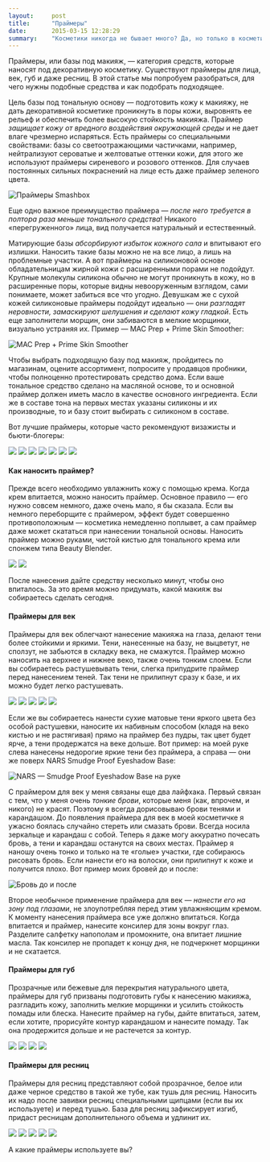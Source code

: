 ```yaml
---
layout:     post
title:      "Праймеры"
date:       2015-03-15 12:28:29
summary:    "Косметики никогда не бывает много? Да, но только в косметичке, для лица эта формула не применима. Праймеры помогают наносить меньше макияжа и сохраняют его в первозданном виде весь день."
---
```


Праймеры, или базы под макияж, — категория средств, которые наносят под декоративную косметику. Существуют праймеры для лица, век, губ и даже ресниц. В этой статье мы попробуем разобраться, для чего нужны подобные средства и как подобрать подходящее.

Цель базы под тональную основу — подготовить кожу к макияжу, не дать декоративной косметике проникнуть в поры кожи, выровнять ее рельеф и обеспечить более высокую стойкость макияжа. Праймер _защищает кожу от вредного воздействия окружающей среды_ и не дает влаге чрезмерно испаряться. Есть праймеры со специальными свойствами: базы со светоотражающими частичками, например, нейтрализуют сероватые и желтоватые оттенки кожи, для этого же используют праймеры сиреневого и розового оттенков. Для случаев постоянных сильных покраснений на лице есть даже праймер зеленого цвета.

![Праймеры Smashbox](/images/20150315/smashbox.jpg)

Еще одно важное преимущество праймера — _после него требуется в полтора раза меньше тонального средства_! Никакого «перегруженного» лица, вид получается натуральный и естественный.

Матирующие базы _абсорбируют избыток кожного сала_ и впитывают его излишки. Наносить такие базы можно не на все лицо, а лишь на проблемные участки. А вот праймеры на силиконовой основе обладательницам жирной кожи с расширенными порами не подойдут. Крупные молекулы силикона обычно не могут проникнуть в кожу, но в расширенные поры, которые видны невооруженным взглядом, сами понимаете, может забиться все что угодно. Девушкам же с сухой кожей силиконовые праймеры подойдут идеально — они _разгладят неровности, замаскируют шелушения и сделают кожу гладкой_. Есть еще заполнители морщин, они забиваются в мелкие морщинки, визуально устраняя их. Пример — MAC Prep + Prime Skin Smoother:

![MAC Prep + Prime Skin Smoother](/images/20150315/mirror.jpg)

Чтобы выбрать подходящую базу под макияж, пройдитесь по магазинам, оцените ассортимент, попросите у продавцов пробники, чтобы полноценно протестировать средство дома. Если ваше тональное средство сделано на масляной основе, то и основной праймер должен иметь масло в качестве основного ингредиента. Если же в составе тона на первых местах указаны силиконы и их производные, то и базу стоит выбирать с силиконом в составе.

Вот лучшие праймеры, которые часто рекомендуют визажисты и бьюти-блогеры:

<div class="fotorama">
  <img src="/images/20150315/gallery_3/Clinique-Superprimer-Face-Primers.jpg" data-caption="Clinique – Superprimer face primers">
  <img src="/images/20150315/gallery_3/Dior-Skin-Refining-Matte-Primer.jpg" data-caption="Dior – Skin refining matte primer">
  <img src="/images/20150315/gallery_3/Estee-Lauder-Matte-Perfecting-Primer.jpg" data-caption="Estee Lauder – Matte perfecting primer">
  <img src="/images/20150315/gallery_3/Guerlain-Meteorites-Perles-Light-Perfecting-Primer-White-Booster.jpg" data-caption="Guerlain Meteorites – Perles light perfecting primer white booster">
  <img src="/images/20150315/gallery_3/Loreal-Paris-Lumi-Magique-Pure-Light-Primer.jpg" data-caption="L'Oréal Paris – Lumi magique pure light primer">
  <img src="/images/20150315/gallery_3/MAC-Prep-Prime-Skin.jpg" data-caption="MAC – Prep+Prime skin">
  <img src="/images/20150315/gallery_3/Mary-Kay-Founation-Primer.jpg" data-caption="Mary Kay - Foundation primer">
</div>

#### Как наносить праймер?

Прежде всего необходимо увлажнить кожу с помощью крема. Когда крем впитается, можно наносить праймер. Основное правило — его нужно совсем немного, даже очень мало, я бы сказала. Если вы немного переборщите с праймером, эффект будет совершенно противоположным — косметика немедленно поплывет, а сам праймер даже может скататься при нанесении тональной основы. Наносить праймер можно руками, чистой кистью для тонального крема или спонжем типа Beauty Blender.

<div class="fotorama">
  <img src="/images/20150315/gallery_4/Beauty-Blender.jpg" data-caption="Beauty Blender">
  <img src="/images/20150315/gallery_4/Mac-190-Foundation-Brush.jpg" data-caption="MAC – 190 foundation brush">
</div>

После нанесения дайте средству несколько минут, чтобы оно впиталось. За это время можно придумать, какой макияж вы собираетесь сделать сегодня.

#### Праймеры для век

Праймеры для век облегчают нанесение макияжа на глаза, делают тени более стойкими и яркими. Тени, нанесенные на базу, не выцветут, не сползут, не забьются в складку века, не смажутся. Праймер можно наносить на верхнее и нижнее веко, также очень тонким слоем. Если вы собираетесь растушевывать тени, слегка припудрите праймер перед нанесением теней. Так тени не прилипнут сразу к базе, и их можно будет легко растушевать.

<div class="fotorama">
  <img src="/images/20150315/gallery_5/Clinique-All-About-Shadow-Primer.jpg" data-caption="Clinique – All about shadow primer">
  <img src="/images/20150315/gallery_5/NARS-Smudge-Proof-Eyeshadow-Base.jpg" data-caption="NARS – Smudge proof eyeshadow base">
  <img src="/images/20150315/gallery_5/Smashbox-Photo-Finish-Lid-Primer.jpg" data-caption="Smashbox – Photo finish lid primer">
  <img src="/images/20150315/gallery_5/Urban-Decay-Eyeshadow-Primer-Potion.jpg" data-caption="Urban Decay – Eyeshadow primer potion">
  <img src="/images/20150315/gallery_5/Vichy-Idealia-Yeux.jpg" data-caption="Vichy – Idealia yeux">
</div>

Если же вы собираетесь нанести сухие матовые тени яркого цвета без особой растушевки, наносите их набивным способом (кладя на веко кистью и не растягивая) прямо на праймер без пудры, так цвет будет ярче, а тени продержатся на веке дольше. Вот пример: на моей руке слева нанесены недорогие яркие тени без праймера, а справа — они же поверх NARS Smudge Proof Eyeshadow Base:

![NARS — Smudge Proof Eyeshadow Base на руке](/images/hand.jpg)

С праймером для век у меня связаны еще два лайфхака. Первый связан с тем, что у меня очень _тонкие брови_, которые меня (как, впрочем, и никого) не красят. Поэтому я всегда дорисовываю брови тенями и карандашом. До появления праймера для век в моей косметичке я ужасно боялась случайно стереть или смазать брови. Всегда носила зеркальце и карандаш с собой. Теперь я даже могу аккуратно почесать бровь, а тени и карандаш останутся на своих местах. Праймер я наношу очень тонко и только на те «голые» участки, где собираюсь рисовать бровь. Если нанести его на волоски, они прилипнут к коже и получится плохо. Вот пример моих бровей до и после:

![Бровь до и после](/images/20150315/brov.jpg)

Второе необычное применение праймера для век — _нанести его на зону под глазами_, не злоупотребляя перед этим увлажняющим кремом. К моменту нанесения праймера все уже должно впитаться. Когда впитается и праймер, нанесите консилер для зоны вокруг глаз. Разделите салфетку напополам и промокните, она впитает лишние масла. Так консилер не пропадет к концу дня, не подчеркнет морщинки и не скатается.


#### Праймеры для губ

Прозрачные или бежевые для перекрытия натурального цвета, праймеры для губ призваны подготовить губы к нанесению макияжа, разгладить кожу, заполнить мелкие морщинки и усилить стойкость помады или блеска. Нанесите праймер на губы, дайте впитаться, затем, если хотите, прорисуйте контур карандашом и нанесите помаду. Так она продержится дольше и не растечется за контур.

<div class="fotorama">
  <img src="/images/20150315/gallery_7/mac-prep–prime-lip-base.jpg" data-caption="MAC – Prep+Prime lip base">
  <img src="/images/20150315/gallery_7/nyx-lip-primer.jpg" data-caption="NYX – Lip primer">
  <img src="/images/20150315/gallery_7/occ-lip-tar.jpg" data-caption="OCC – Lip tar">
  <img src="/images/20150315/gallery_7/studio-lip-primer-plumper.jpg" data-caption="elf – Studio lip primer plumper">
</div>

#### Праймеры для ресниц

Праймеры для ресниц представляют собой прозрачное, белое или даже черное средство в такой же тубе, как тушь для ресниц. Наносить их надо после завивки ресниц специальными щипцами (если вы их используете) и перед тушью. База для ресниц зафиксирует изгиб, придаст ресницам дополнительного объема и удлинит их.

<div class="fotorama">
  <img src="/images/20150315/gallery_8/artdeco-lash-booster.jpg" data-caption="Artdeco – Lash booster">
  <img src="/images/20150315/gallery_8/clinique-lash-building-primer.jpg" data-caption="Clinique – Lash building primer">
  <img src="/images/20150315/gallery_8/dior-diorshow-maximizer-lash-plumping-serum.jpg" data-caption="Dior – Diorshow – Maximizer lash plumping serum">
  <img src="/images/20150315/gallery_8/elf-studio-mascara-primer.jpg" data-caption="elf – Studio mascara primer">
  <img src="/images/20150315/gallery_8/estee-lauder-little-black-primer.jpg" data-caption="Estee Lauder – Little black primer">
</div>

А какие праймеры используете вы?